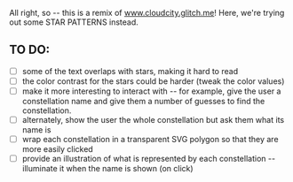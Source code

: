 All right, so -- this is a remix of www.cloudcity.glitch.me!
Here, we're trying out some STAR PATTERNS instead.

TO DO:
-------
- [ ] some of the text overlaps with stars, making it hard to read
- [ ] the color contrast for the stars could be harder (tweak the color values)
- [ ] make it more interesting to interact with -- for example, give the user a constellation name and give them a number of guesses to find the constellation.
- [ ] alternately, show the user the whole constellation but ask them what its name is
- [ ] wrap each constellation in a transparent SVG polygon so that they are more easily clicked
- [ ] provide an illustration of what is represented by each constellation -- illuminate it when the name is shown (on click)
